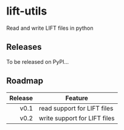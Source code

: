# lift-utils
Read and write LIFT files in python

## Releases

To be released on PyPI...

## Roadmap

| Release | Feature |
| --: | --- |
| v0.1 | read support for LIFT files |
| v0.2 | write support for LIFT files |
